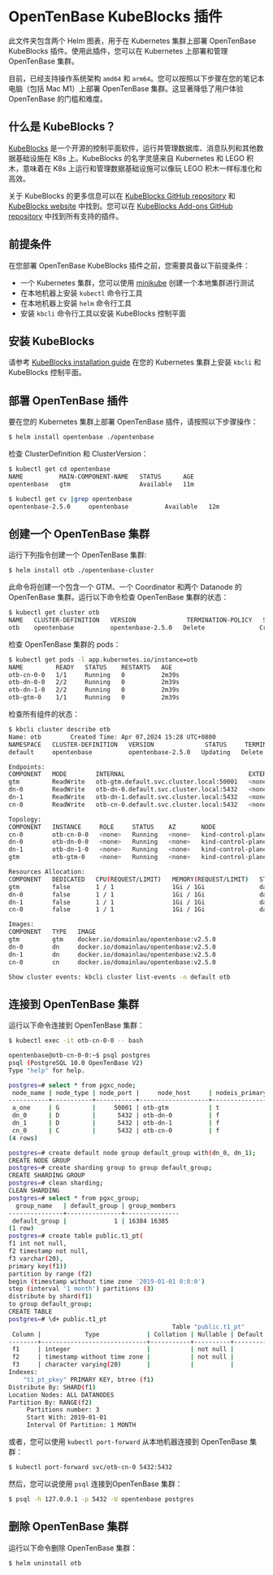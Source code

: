 # OpenTenBase KubeBlocks 插件

此文件夹包含两个 Helm 图表，用于在 Kubernetes 集群上部署 OpenTenBase KubeBlocks 插件。使用此插件，您可以在 Kubernetes 上部署和管理 OpenTenBase 集群。

目前，已经支持操作系统架构 `amd64` 和 `arm64`。您可以按照以下步骤在您的笔记本电脑（包括 Mac M1）上部署 OpenTenBase 集群。这显著降低了用户体验 OpenTenBase 的门槛和难度。

## 什么是 KubeBlocks？

[KubeBlocks](https://github.com/apecloud/kubeblocks) 是一个开源的控制平面软件，运行并管理数据库、消息队列和其他数据基础设施在 K8s 上。KubeBlocks 的名字灵感来自 Kubernetes 和 LEGO 积木，意味着在 K8s 上运行和管理数据基础设施可以像玩 LEGO 积木一样标准化和高效。

关于 KubeBlocks 的更多信息可以在 [KubeBlocks GitHub repository](https://github.com/apecloud/kubeblocks) 和 [KubeBlocks website](https://kubeblocks.io/) 中找到。您可以在 [KubeBlocks Add-ons GitHub repository](https://github.com/apecloud/kubeblocks-addons) 中找到所有支持的插件。

## 前提条件

在您部署 OpenTenBase KubeBlocks 插件之前，您需要具备以下前提条件：

* 一个 Kubernetes 集群，您可以使用 [minikube](https://minikube.sigs.k8s.io/docs/) 创建一个本地集群进行测试
* 在本地机器上安装 `kubectl` 命令行工具
* 在本地机器上安装 `helm` 命令行工具
* 安装 `kbcli` 命令行工具以安装 KubeBlocks 控制平面

## 安装 KubeBlocks

请参考 [KubeBlocks installation guide](https://kubeblocks.io/docs/release-0.8/user_docs/installation/install-with-kbcli/install-kbcli) 在您的 Kubernetes 集群上安装 `kbcli` 和 KubeBlocks 控制平面。

## 部署 OpenTenBase 插件

要在您的 Kubernetes 集群上部署 OpenTenBase 插件，请按照以下步骤操作：

```bash
$ helm install opentenbase ./opentenbase
```

检查 ClusterDefinition 和 ClusterVersion：

```bash
$ kubectl get cd opentenbase
NAME          MAIN-COMPONENT-NAME   STATUS      AGE
opentenbase   gtm                   Available   11m

$ kubectl get cv |grep opentenbase
opentenbase-2.5.0     opentenbase          Available   12m
```

## 创建一个 OpenTenBase 集群
运行下列指令创建一个 OpenTenBase 集群:

```bash
$ helm install otb ./opentenbase-cluster
```

此命令将创建一个包含一个 GTM、一个 Coordinator 和两个 Datanode 的 OpenTenBase 集群。运行以下命令检查 OpenTenBase 集群的状态：

```bash
$ kubectl get cluster otb
NAME   CLUSTER-DEFINITION   VERSION              TERMINATION-POLICY   STATUS     AGE
otb    opentenbase          opentenbase-2.5.0   Delete               Creating   12s
```

检查 OpenTenBase 集群的 pods：

```bash
$ kubectl get pods -l app.kubernetes.io/instance=otb
NAME         READY   STATUS    RESTARTS   AGE
otb-cn-0-0   1/1     Running   0          2m39s
otb-dn-0-0   2/2     Running   0          2m39s
otb-dn-1-0   2/2     Running   0          2m39s
otb-gtm-0    1/1     Running   0          2m39s
```

检查所有组件的状态：

```bash
$ kbcli cluster describe otb
Name: otb        Created Time: Apr 07,2024 15:28 UTC+0800
NAMESPACE   CLUSTER-DEFINITION   VERSION              STATUS     TERMINATION-POLICY   
default     opentenbase          opentenbase-2.5.0   Updating   Delete               

Endpoints:
COMPONENT   MODE        INTERNAL                                  EXTERNAL   
gtm         ReadWrite   otb-gtm.default.svc.cluster.local:50001   <none>     
dn-0        ReadWrite   otb-dn-0.default.svc.cluster.local:5432   <none>     
dn-1        ReadWrite   otb-dn-1.default.svc.cluster.local:5432   <none>     
cn-0        ReadWrite   otb-cn-0.default.svc.cluster.local:5432   <none>     

Topology:
COMPONENT   INSTANCE     ROLE     STATUS    AZ       NODE                            CREATED-TIME                 
cn-0        otb-cn-0-0   <none>   Running   <none>   kind-control-plane/172.18.0.2   Apr 07,2024 15:28 UTC+0800   
dn-0        otb-dn-0-0   <none>   Running   <none>   kind-control-plane/172.18.0.2   Apr 07,2024 15:28 UTC+0800   
dn-1        otb-dn-1-0   <none>   Running   <none>   kind-control-plane/172.18.0.2   Apr 07,2024 15:28 UTC+0800   
gtm         otb-gtm-0    <none>   Running   <none>   kind-control-plane/172.18.0.2   Apr 07,2024 15:28 UTC+0800   

Resources Allocation:
COMPONENT   DEDICATED   CPU(REQUEST/LIMIT)   MEMORY(REQUEST/LIMIT)   STORAGE-SIZE   STORAGE-CLASS   
gtm         false       1 / 1                1Gi / 1Gi               data:20Gi      standard        
dn-0        false       1 / 1                1Gi / 1Gi               data:20Gi      standard        
dn-1        false       1 / 1                1Gi / 1Gi               data:20Gi      standard        
cn-0        false       1 / 1                1Gi / 1Gi               data:20Gi      standard        

Images:
COMPONENT   TYPE   IMAGE                                    
gtm         gtm    docker.io/domainlau/opentenbase:v2.5.0   
dn-0        dn     docker.io/domainlau/opentenbase:v2.5.0   
dn-1        dn     docker.io/domainlau/opentenbase:v2.5.0   
cn-0        cn     docker.io/domainlau/opentenbase:v2.5.0   

Show cluster events: kbcli cluster list-events -n default otb
```

## 连接到 OpenTenBase 集群
运行以下命令连接到 OpenTenBase 集群：

```bash
$ kubectl exec -it otb-cn-0-0 -- bash

opentenbase@otb-cn-0-0:~$ psql postgres
psql (PostgreSQL 10.0 OpenTenBase V2)
Type "help" for help.

postgres=# select * from pgxc_node;
 node_name | node_type | node_port |     node_host     | nodeis_primary | nodeis_preferred |   node_id   |  node_cluster_name  
-----------+-----------+-----------+-------------------+----------------+------------------+-------------+---------------------
 a_one     | G         |     50001 | otb-gtm           | t              | f                | -1343982441 | opentenbase_cluster
 dn_0      | D         |      5432 | otb-dn-0          | f              | f                |  1485981022 | opentenbase_cluster
 dn_1      | D         |      5432 | otb-dn-1          | f              | f                | -1300059100 | opentenbase_cluster
 cn_0      | C         |      5432 | otb-cn-0          | f              | f                | -1541982360 | opentenbase_cluster
(4 rows)

postgres=# create default node group default_group with(dn_0, dn_1);
CREATE NODE GROUP
postgres=# create sharding group to group default_group;
CREATE SHARDING GROUP
postgres=# clean sharding;
CLEAN SHARDING
postgres=# select * from pgxc_group;
  group_name   | default_group | group_members 
---------------+---------------+---------------
 default_group |             1 | 16384 16385
(1 row)
postgres=# create table public.t1_pt(
f1 int not null,
f2 timestamp not null,
f3 varchar(20),
primary key(f1)) 
partition by range (f2) 
begin (timestamp without time zone '2019-01-01 0:0:0') 
step (interval '1 month') partitions (3) 
distribute by shard(f1) 
to group default_group;
CREATE TABLE
postgres=# \d+ public.t1_pt
                                             Table "public.t1_pt"
 Column |            Type             | Collation | Nullable | Default | Storage  | Stats target | Description 
--------+-----------------------------+-----------+----------+---------+----------+--------------+-------------
 f1     | integer                     |           | not null |         | plain    |              | 
 f2     | timestamp without time zone |           | not null |         | plain    |              | 
 f3     | character varying(20)       |           |          |         | extended |              | 
Indexes:
    "t1_pt_pkey" PRIMARY KEY, btree (f1)
Distribute By: SHARD(f1)
Location Nodes: ALL DATANODES
Partition By: RANGE(f2)
     Partitions number: 3
     Start With: 2019-01-01
     Interval Of Partition: 1 MONTH
```

或者，您可以使用 `kubectl port-forward` 从本地机器连接到 OpenTenBase 集群：

```bash
$ kubectl port-forward svc/otb-cn-0 5432:5432
```

然后，您可以说使用 `psql` 连接到OpenTenBase 集群：

```bash
$ psql -h 127.0.0.1 -p 5432 -U opentenbase postgres
```

## 删除 OpenTenBase 集群

运行以下命令删除 OpenTenBase 集群：

```bash
$ helm uninstall otb
```
